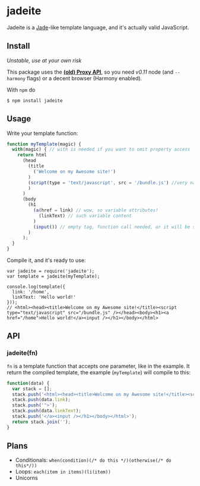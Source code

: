 # jadeite

Jadeite is a [Jade](http://jade-lang.com/)-like template language, and it's actually valid JavaScript.

## Install

*Unstable, use at your own risk*

This package uses the **[(old) Proxy API](https://developer.mozilla.org/en-US/docs/Web/JavaScript/Old_Proxy_API)**,
so you need *v0.11* node (and `--harmony` flags) or a decent browser (Harmony enabled).

With `npm` do

```
$ npm install jadeite
```

## Usage

Write your template function:

```js
function myTemplate(magic) {
  with(magic) { // with is needed if you want to omit property access
    return html
      (head
        (title
          ('Welcome on my Awesome site!')
        )
        (script(type = 'text/javascript', src = '/bundle.js') //very named arguments :o
        )
      )
      (body
        (h1
          (a(href = link) // wow, so variable attributes!
            (linkText) // such variable content
          )
          (input()) // empty tag, function call needed, or it will be substituted with the `input` variable
        )
      );
  }
}
```

Compile it, and it's ready to use:

```
var jadeite = require('jadeite');
var template = jadeite(myTemplate);

console.log(template({
  link: '/home',
  linkText: 'Hello world!'
}));
// <html><head><title>Welcome on my Awesome site!</title><script type="text/javascript" src="/bundle.js" /></head><body><h1><a href="/home">Hello world!</a><input /></h1></body></html>
```

## API

### jadeite(fn)

`fn` is a template function that accepts one parameter, like in the example. It return the compiled template, the example (`myTemplate`) will compile to this:

```js
function(data) {
  var stack = [];
  stack.push('<html><head><title>Welcome on my Awesome site!</title><script type="text/javascript" src="/bundle.js" /></head><body><h1><a href="');
  stack.push(data.link);
  stack.push('">');
  stack.push(data.linkText);
  stack.push('</a><input /></h1></body></html>');
  return stack.join('');  
}
```

## Plans

- Conditionals: `when(condition)(/* do this */)(otherwise(/* do this*/))`
- Loops: `each(item in items)(li(item))`
- Unicorns
